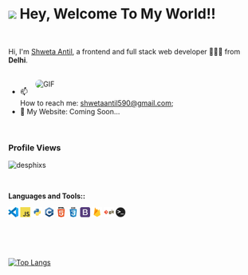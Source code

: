<h1><img src="https://emojis.slackmojis.com/emojis/images/1531849430/4246/blob-sunglasses.gif?1531849430" width="30"/> Hey, Welcome To My World!!</h1>

<br>

Hi, I'm [Shweta Antil](http://www.linkedin.com/in/), a frontend and full stack web developer 👨🏻‍💻 from <b>Delhi</b>.

<br>

<img align="right" width="450px" alt="GIF" style="border-radius: 10px;" src="https://i.pinimg.com/originals/f1/e7/34/f1e734f9cade86fe737a9aa404ad5677.gif" />

 - 📫 How to reach me: [shwetaantil590@gmail.com](mailto:shwetaantil590@gmail.com);
 - 🔗 My Website: Coming Soon...


 <br>
<h3>Profile Views</h3>
 <p align="left"> <img src="https://profile-counter.glitch.me/desphixs/count.svg" alt="desphixs" /> </p>

 </br>

**Languages and Tools::**
<br>

<code><img height="20" src="https://raw.githubusercontent.com/github/explore/80688e429a7d4ef2fca1e82350fe8e3517d3494d/topics/visual-studio-code/visual-studio-code.png"></code>
<code><img height="20" src="https://raw.githubusercontent.com/github/explore/80688e429a7d4ef2fca1e82350fe8e3517d3494d/topics/javascript/javascript.png"></code>
<code><img height="20" src="https://raw.githubusercontent.com/github/explore/80688e429a7d4ef2fca1e82350fe8e3517d3494d/topics/python/python.png"></code>
<code><img height="20" src="https://raw.githubusercontent.com/github/explore/80688e429a7d4ef2fca1e82350fe8e3517d3494d/topics/cpp/cpp.png"></code>
<code><img height = "20" src = "https://raw.githubusercontent.com/github/explore/80688e429a7d4ef2fca1e82350fe8e3517d3494d/topics/html/html.png"></code>
<code><img height = "20" src = "https://raw.githubusercontent.com/github/explore/80688e429a7d4ef2fca1e82350fe8e3517d3494d/topics/css/css.png"></code>
<code><img height = "20" src = "https://raw.githubusercontent.com/github/explore/80688e429a7d4ef2fca1e82350fe8e3517d3494d/topics/bootstrap/bootstrap.png"></code>
<code><img height="20" src="https://raw.githubusercontent.com/github/explore/80688e429a7d4ef2fca1e82350fe8e3517d3494d/topics/firebase/firebase.png"></code>
<code><img height="20" src="https://raw.githubusercontent.com/github/explore/80688e429a7d4ef2fca1e82350fe8e3517d3494d/topics/git/git.png"></code>
<code><img height="20" src="https://raw.githubusercontent.com/github/explore/80688e429a7d4ef2fca1e82350fe8e3517d3494d/topics/terminal/terminal.png"></code>

<br />
<br />
<br />

<!-- <p align="left"><img align="left" src="https://github-readme-stats.vercel.app/api?username=desphixs&show_icons=true&locale=en" alt="desphixs" /></p>
<p align="left" top="4"><img align="left" src='https://streak-stats.demolab.com/?user=desphixs'></p> -->

[![Top Langs](https://github-readme-stats.vercel.app/api/top-langs/?username=desphixs&hide=java,html,css&theme=radical)](https://github.com/anuraghazra/github-readme-stats)



